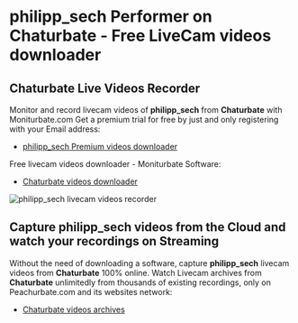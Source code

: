# philipp_sech Performer on Chaturbate - Free LiveCam videos downloader

## Chaturbate Live Videos Recorder

Monitor and record livecam videos of **philipp_sech** from **Chaturbate** with Moniturbate.com
Get a premium trial for free by just and only registering with your Email address:
* [philipp_sech Premium videos downloader](https://moniturbate.com/request-demo-licence-key.html)

Free livecam videos downloader - Moniturbate Software:
* [Chaturbate videos downloader](https://moniturbate.com/moniturbate-download-software.html)

![philipp_sech livecam videos recorder](https://peachurnet.com/templates/moniturbate-software.png)


## Capture philipp_sech videos from the Cloud and watch your recordings on Streaming

Without the need of downloading a software, capture **philipp_sech** livecam videos from **Chaturbate** 100% online.
Watch Livecam archives from **Chaturbate** unlimitedly from thousands of existing recordings, only on Peachurbate.com and its websites network:
* [Chaturbate videos archives](https://peachurnet.com/)
